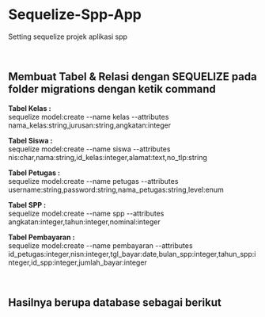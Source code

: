 # Sequelize-Spp-App
Setting sequelize projek aplikasi spp

<br>

<h2>Membuat Tabel & Relasi dengan SEQUELIZE pada folder migrations dengan ketik command </h2>


<b>Tabel Kelas :</b><br>
sequelize model:create --name kelas --attributes nama_kelas:string,jurusan:string,angkatan:integer

<b>Tabel Siswa :</b><br>
sequelize model:create --name siswa --attributes nis:char,nama:string,id_kelas:integer,alamat:text,no_tlp:string

<b>Tabel Petugas :</b><br>
sequelize model:create --name petugas --attributes username:string,password:string,nama_petugas:string,level:enum

<b>Tabel SPP :</b><br>
sequelize model:create --name spp --attributes angkatan:integer,tahun:integer,nominal:integer

<b>Tabel Pembayaran :</b><br>
sequelize model:create --name pembayaran --attributes id_petugas:integer,nisn:integer,tgl_bayar:date,bulan_spp:integer,tahun_spp:integer,id_spp:integer,jumlah_bayar:integer

<br>
<h2>Hasilnya berupa database sebagai berikut</h2>
